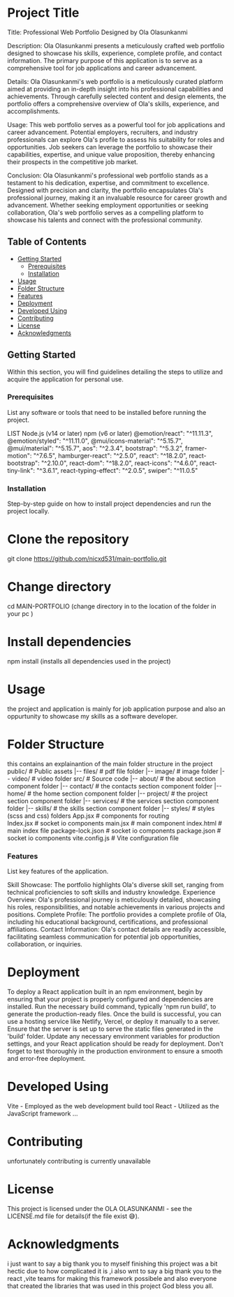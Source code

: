 # Project Title
Title: Professional Web Portfolio Designed by Ola Olasunkanmi

Description:
Ola Olasunkanmi presents a meticulously crafted web portfolio designed to showcase his skills, experience, complete profile, and contact information. The primary purpose of this application is to serve as a comprehensive tool for job applications and career advancement.

Details:
Ola Olasunkanmi's web portfolio is a meticulously curated platform aimed at providing an in-depth insight into his professional capabilities and achievements. Through carefully selected content and design elements, the portfolio offers a comprehensive overview of Ola's skills, experience, and accomplishments.

Usage:
This web portfolio serves as a powerful tool for job applications and career advancement. Potential employers, recruiters, and industry professionals can explore Ola's profile to assess his suitability for roles and opportunities. Job seekers can leverage the portfolio to showcase their capabilities, expertise, and unique value proposition, thereby enhancing their prospects in the competitive job market.

Conclusion:
Ola Olasunkanmi's professional web portfolio stands as a testament to his dedication, expertise, and commitment to excellence. Designed with precision and clarity, the portfolio encapsulates Ola's professional journey, making it an invaluable resource for career growth and advancement. Whether seeking employment opportunities or seeking collaboration, Ola's web portfolio serves as a compelling platform to showcase his talents and connect with the professional community.


## Table of Contents

- [Getting Started](#getting-started)
  - [Prerequisites](#prerequisites)
  - [Installation](#installation)
- [Usage](#usage)
- [Folder Structure](#folder-structure)
- [Features](#features)
- [Deployment](#deployment)
- [Developed Using](#Developed-Using)
- [Contributing](#contributing)
- [License](#license)
- [Acknowledgments](#acknowledgments)

## Getting Started
Within this section, you will find guidelines detailing the steps to utilize and acquire the application for personal use.

### Prerequisites
List any software or tools that need to be installed before running the project.

LIST
Node.js (v14 or later)
npm (v6 or later)
@emotion/react": "^11.11.3",
@emotion/styled": "^11.11.0",
@mui/icons-material": "^5.15.7",
@mui/material": "^5.15.7",
aos": "^2.3.4",
bootstrap": "^5.3.2",
framer-motion": "^7.6.5",
hamburger-react": "^2.5.0",
react": "^18.2.0",
react-bootstrap": "^2.10.0",
react-dom": "^18.2.0",
react-icons": "^4.6.0",
react-tiny-link": "^3.6.1",
react-typing-effect": "^2.0.5",
swiper": "^11.0.5"


### Installation

Step-by-step guide on how to install project dependencies and run the project locally.

# Clone the repository
git clone https://github.com/nicxd531/main-portfolio.git

# Change directory
cd MAIN-PORTFOLIO (change directory in to the location of the folder in your pc )

# Install dependencies
npm install (installs all dependencies used in the project)

# Usage
the project and application is mainly for job application purpose and also an oppurtunity to showcase my skills as a software developer.

# Folder Structure
this contains an explainantion of the main folder structure in the project
public/               # Public assets
|-- files/           # pdf file folder
|-- image/           # image folder
|-- video/           # video folder
src/                  # Source code
|-- about/           # the about section component folder
|-- contact/       #  the contacts section component folder
|-- home/            # the home section component folder
|-- project/          # the project section component folder
|-- services/           # the services section component folder
|-- skills/           # the skills section component folder 
|-- styles/           # styles (scss and css) folders
App.jsx             # components for routing  
Index.jsx             # socket io components 
main.jsx            # main component
index.html            # main index file
package-lock.json     # socket io components 
package.json          # socket io components 
vite.config.js        # Vite configuration file

### Features
List key features of the application.

Skill Showcase: The portfolio highlights Ola's diverse skill set, ranging from technical proficiencies to soft skills and industry knowledge.
Experience Overview: Ola's professional journey is meticulously detailed, showcasing his roles, responsibilities, and notable achievements in various projects and positions.
Complete Profile: The portfolio provides a complete profile of Ola, including his educational background, certifications, and professional affiliations.
Contact Information: Ola's contact details are readily accessible, facilitating seamless communication for potential job opportunities, collaboration, or inquiries.

# Deployment
To deploy a React application built in an npm environment, begin by ensuring that your project is properly configured and dependencies are installed. Run the necessary build command, typically 'npm run build', to generate the production-ready files. Once the build is successful, you can use a hosting service like Netlify, Vercel, or deploy it manually to a server. Ensure that the server is set up to serve the static files generated in the 'build' folder. Update any necessary environment variables for production settings, and your React application should be ready for deployment. Don't forget to test thoroughly in the production environment to ensure a smooth and error-free deployment.


# Developed Using
Vite - Employed as the web development build tool
React - Utilized as the JavaScript framework
...
# Contributing
unfortunately contributing is currently unavailable

# License
This project is licensed under the OLA OLASUNKANMI - see the LICENSE.md file for details(if the file exist 😅).

# Acknowledgments
i just want to say a big thank you to myself finishing this project was a bit hectic due to how complicated it is ,i also wnt to say a big thank you to the react ,vite teams for making this framework possibele and also everyone that created the libraries that was used in this project God bless you all.
